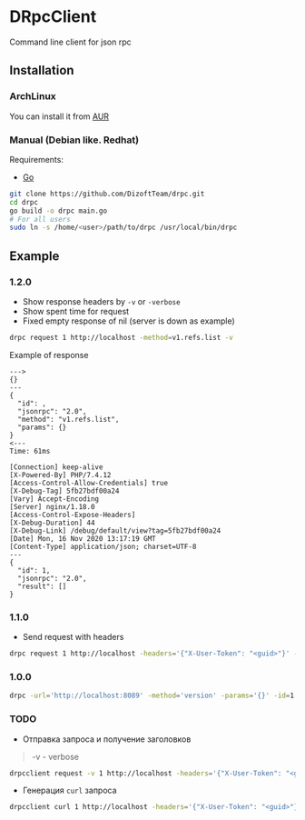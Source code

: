 # DRpcClient

Command line client for json rpc

## Installation

### ArchLinux

You can install it from [AUR](https://aur.archlinux.org/packages/drpc/)

### Manual (Debian like. Redhat)

Requirements:

* [Go](https://golang.org/)

```bash
git clone https://github.com/DizoftTeam/drpc.git
cd drpc
go build -o drpc main.go
# For all users
sudo ln -s /home/<user>/path/to/drpc /usr/local/bin/drpc
```

## Example

### 1.2.0

* Show response headers by `-v` or `-verbose`
* Show spent time for request
* Fixed empty response of nil (server is down as example)

```bash
drpc request 1 http://localhost -method=v1.refs.list -v
```

Example of response

```
--->
{}
---
{
  "id": ,
  "jsonrpc": "2.0",
  "method": "v1.refs.list",
  "params": {}
}
<---
Time: 61ms

[Connection] keep-alive
[X-Powered-By] PHP/7.4.12
[Access-Control-Allow-Credentials] true
[X-Debug-Tag] 5fb27bdf00a24
[Vary] Accept-Encoding
[Server] nginx/1.18.0
[Access-Control-Expose-Headers] 
[X-Debug-Duration] 44
[X-Debug-Link] /debug/default/view?tag=5fb27bdf00a24
[Date] Mon, 16 Nov 2020 13:17:19 GMT
[Content-Type] application/json; charset=UTF-8
---
{
  "id": 1,
  "jsonrpc": "2.0",
  "result": []
}
```

### 1.1.0

* Send request with headers

```bash
drpc request 1 http://localhost -headers='{"X-User-Token": "<guid>"}' -method=users.login -params='{"login": "user", "password": "admin"}'
```

### 1.0.0

```bash
drpc -url='http://localhost:8089' -method='version' -params='{}' -id=1
```

### TODO

* Отправка запроса и получение заголовков

> -v - verbose

```bash
drpcclient request -v 1 http://localhost -headers='{"X-User-Token": "<guid>"}' -method=users.login -params='{"login": "user", "password": "admin"}'
```

* Генерация `curl` запроса

```bash
drpcclient curl 1 http://localhost -headers='{"X-User-Token": "<guid>"}' -method=users.login -params='{"login": "user", "password": "admin"}'
```
